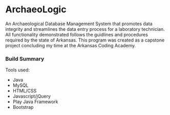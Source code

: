 # ArchaeoLogic
An Archaeological Database Management System that promotes data integrity and streamlines the data entry process for
a laboratory technician. All functionality demonstrated follows the guidlines and procedures required by the state of
Arkansas. This program was created as a capstone project concluding my time at the Arkansas Coding Academy.

### Build Summary
Tools used:
- Java
- MySQL
- HTML/CSS
- Javascript/jQuery
- Play Java Framework
- Bootstrap


